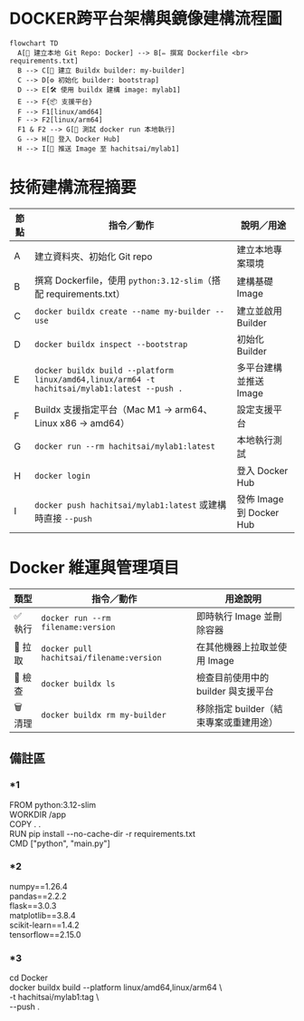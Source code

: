 # DOCKER跨平台架構與鏡像建構流程圖

```mermaid
flowchart TD
  A[📁 建立本地 Git Repo: Docker] --> B[✏️ 撰寫 Dockerfile <br> requirements.txt]
  B --> C[🔧 建立 Buildx builder: my-builder]
  C --> D[⚙️ 初始化 builder: bootstrap]
  D --> E[🛠️ 使用 buildx 建構 image: mylab1]
  E --> F{📦 支援平台}
  F --> F1[linux/amd64]
  F --> F2[linux/arm64]
  F1 & F2 --> G[🧪 測試 docker run 本地執行]
  G --> H[🔐 登入 Docker Hub]
  H --> I[🚀 推送 Image 至 hachitsai/mylab1]
```


# 技術建構流程摘要

| 節點 | 指令／動作                                                                                                         | 說明／用途                              |
|------|--------------------------------------------------------------------------------------------------------------------|-----------------------------------------|
| A    | 建立資料夾、初始化 Git repo                                                                                       | 建立本地專案環境                        |
| B    | 撰寫 Dockerfile，使用 `python:3.12-slim`（搭配 requirements.txt）                                                  | 建構基礎 Image                          |
| C    | `docker buildx create --name my-builder --use`                                                                    | 建立並啟用 Builder                      |
| D    | `docker buildx inspect --bootstrap`                                                                               | 初始化 Builder                         |
| E    | `docker buildx build --platform linux/amd64,linux/arm64 -t hachitsai/mylab1:latest --push .`                       | 多平台建構並推送 Image                |
| F    | Buildx 支援指定平台（Mac M1 → arm64、Linux x86 → amd64）                                                          | 設定支援平台                            |
| G    | `docker run --rm hachitsai/mylab1:latest`                                                                         | 本地執行測試                            |
| H    | `docker login`                                                                                                    | 登入 Docker Hub                         |
| I    | `docker push hachitsai/mylab1:latest` 或建構時直接 `--push`                                                       | 發佈 Image 到 Docker Hub                |


# Docker 維運與管理項目

| 類型    | 指令／動作                         | 用途說明                             |
|---------|------------------------------------|--------------------------------------|
| ✅ 執行 | `docker run --rm filename:version` | 即時執行 Image 並刪除容器            |
| 🔁 拉取 | `docker pull hachitsai/filename:version` | 在其他機器上拉取並使用 Image     |
| 🧭 檢查 | `docker buildx ls`                 | 檢查目前使用中的 builder 與支援平台  |
| 🗑️ 清理 | `docker buildx rm my-builder`      | 移除指定 builder（結束專案或重建用途） |


## 備註區
### *1
FROM python:3.12-slim  
WORKDIR /app  
COPY . .  
RUN pip install --no-cache-dir -r requirements.txt  
CMD ["python", "main.py"]  
### *2
numpy==1.26.4  
pandas==2.2.2  
flask==3.0.3  
matplotlib==3.8.4  
scikit-learn==1.4.2  
tensorflow==2.15.0  
### *3
cd Docker  
docker buildx build --platform linux/amd64,linux/arm64 \  
  -t hachitsai/mylab1:tag \  
  --push .  


